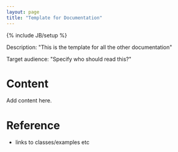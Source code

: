 ```yaml
---
layout: page
title: "Template for Documentation"
---
```

{% include JB/setup %}

Description: "This is the template for all the other documentation"

Target audience: "Specify who should read this?"

# Content
Add content here.

# Reference
- links to classes/examples etc
